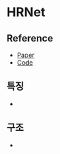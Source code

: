 # HRNet

## Reference
- [Paper](https://arxiv.org/pdf/1908.07919.pdf)
- [Code](https://paperswithcode.com/method/hrnet)

## 특징
-

## 구조
- 
